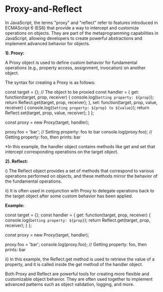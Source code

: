 # Proxy-and-Reflect

In JavaScript, the terms "proxy" and "reflect" refer to features introduced in ECMAScript 6 (ES6) that provide a way to intercept and customize operations on objects. They are part of the metaprogramming capabilities in JavaScript, allowing developers to create powerful abstractions and implement advanced behavior for objects.

**1). Proxy:**

A Proxy object is used to define custom behavior for fundamental operations (e.g., property access, assignment, invocation) on another object.

The syntax for creating a Proxy is as follows:

const target = {}; // The object to be proxied
const handler = {
  get: function(target, prop, receiver) {
    console.log(`Getting property: ${prop}`);
    return Reflect.get(target, prop, receiver);
  },
  set: function(target, prop, value, receiver) {
    console.log(`Setting property: ${prop} to ${value}`);
    return Reflect.set(target, prop, value, receiver);
  }
};

const proxy = new Proxy(target, handler);

proxy.foo = 'bar'; // Setting property: foo to bar
console.log(proxy.foo); // Getting property: foo, then prints: bar

*In this example, the handler object contains methods like get and set that intercept corresponding operations on the target object.

**2). Reflect:**

i) The Reflect object provides a set of methods that correspond to various operations performed on objects, and these methods mirror the behavior of the fundamental operations.

ii) It is often used in conjunction with Proxy to delegate operations back to the target object after some custom behavior has been applied.

**Example:**

const target = {};
const handler = {
  get: function(target, prop, receiver) {
    console.log(`Getting property: ${prop}`);
    return Reflect.get(target, prop, receiver);
  }
};

const proxy = new Proxy(target, handler);

proxy.foo = 'bar';
console.log(proxy.foo); // Getting property: foo, then prints: bar

ii) In this example, the Reflect.get method is used to retrieve the value of a property, and it is called inside the get method of the handler object.

Both Proxy and Reflect are powerful tools for creating more flexible and customizable object behavior. They are often used together to implement advanced patterns such as object validation, logging, and more.
